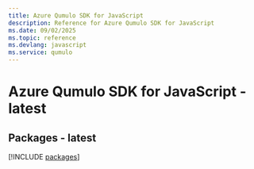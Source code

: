 ```yaml
---
title: Azure Qumulo SDK for JavaScript
description: Reference for Azure Qumulo SDK for JavaScript
ms.date: 09/02/2025
ms.topic: reference
ms.devlang: javascript
ms.service: qumulo
---
```

# Azure Qumulo SDK for JavaScript - latest
## Packages - latest
[!INCLUDE [packages](qumulo-index.md)]